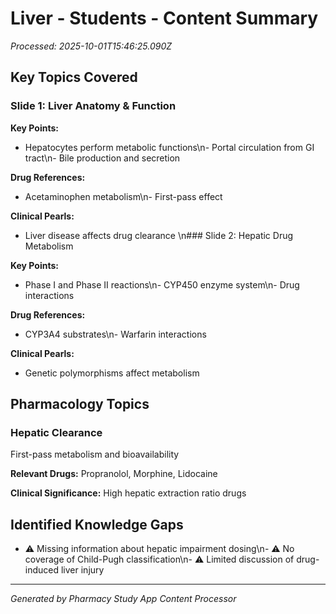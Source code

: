 # Liver - Students - Content Summary

*Processed: 2025-10-01T15:46:25.090Z*

## Key Topics Covered

### Slide 1: Liver Anatomy & Function

**Key Points:**
- Hepatocytes perform metabolic functions\n- Portal circulation from GI tract\n- Bile production and secretion

**Drug References:**
- Acetaminophen metabolism\n- First-pass effect

**Clinical Pearls:**
- Liver disease affects drug clearance
\n### Slide 2: Hepatic Drug Metabolism

**Key Points:**
- Phase I and Phase II reactions\n- CYP450 enzyme system\n- Drug interactions

**Drug References:**
- CYP3A4 substrates\n- Warfarin interactions

**Clinical Pearls:**
- Genetic polymorphisms affect metabolism


## Pharmacology Topics

### Hepatic Clearance

First-pass metabolism and bioavailability

**Relevant Drugs:** Propranolol, Morphine, Lidocaine

**Clinical Significance:** High hepatic extraction ratio drugs


## Identified Knowledge Gaps

- ⚠️ Missing information about hepatic impairment dosing\n- ⚠️ No coverage of Child-Pugh classification\n- ⚠️ Limited discussion of drug-induced liver injury

---

*Generated by Pharmacy Study App Content Processor*
